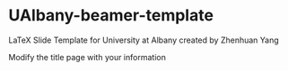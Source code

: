 # UAlbany-beamer-template

LaTeX Slide Template for University at Albany created by Zhenhuan Yang

Modify the title page with your information

